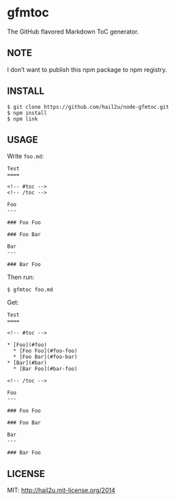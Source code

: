 gfmtoc
======

The GitHub flavored Markdown ToC generator.


NOTE
----

I don’t want to publish this npm package to npm registry.


INSTALL
-------

    $ git clone https://github.com/hail2u/node-gfmtoc.git
    $ npm install
    $ npm link


USAGE
-----

Write `foo.md`:

    Test
    ====
    
    <!-- #toc -->
    <!-- /toc -->
    
    Foo
    ---
    
    ### Foo Foo
    
    ### Foo Bar
    
    Bar
    ---
    
    ### Bar Foo

Then run:

    $ gfmtoc foo.md

Get:

    Test
    ====
    
    <!-- #toc -->
    
    * [Foo](#foo)
      * [Foo Foo](#foo-foo)
      * [Foo Bar](#foo-bar)
    * [Bar](#bar)
      * [Bar Foo](#bar-foo)
    
    <!-- /toc -->
    
    Foo
    ---
    
    ### Foo Foo
    
    ### Foo Bar
    
    Bar
    ---
    
    ### Bar Foo


LICENSE
-------

MIT: http://hail2u.mit-license.org/2014
